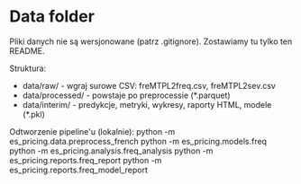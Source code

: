 # Data folder

Pliki danych nie są wersjonowane (patrz .gitignore). Zostawiamy tu tylko ten README.

Struktura:
- data/raw/       - wgraj surowe CSV: freMTPL2freq.csv, freMTPL2sev.csv
- data/processed/ - powstaje po preprocessie (*.parquet)
- data/interim/   - predykcje, metryki, wykresy, raporty HTML, modele (*.pkl)

Odtworzenie pipeline'u (lokalnie):
    python -m es_pricing.data.preprocess_french
    python -m es_pricing.models.freq
    python -m es_pricing.analysis.freq_analysis
    python -m es_pricing.reports.freq_report
    python -m es_pricing.reports.freq_model_report
 
